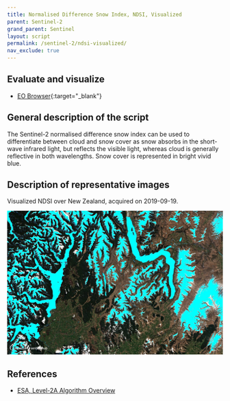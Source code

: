 ```yaml
---
title: Normalised Difference Snow Index, NDSI, Visualized
parent: Sentinel-2
grand_parent: Sentinel
layout: script
permalink: /sentinel-2/ndsi-visualized/
nav_exclude: true
---
```



## Evaluate and visualize

 - [EO Browser](https://sentinelshare.page.link/twxy){:target="_blank"} 

## General description of the script

The Sentinel-2 normalised difference snow index can be used to differentiate between cloud and snow cover as snow absorbs in the short-wave infrared light, but reflects the visible light, whereas cloud is generally reflective in both wavelengths. Snow cover is represented in bright vivid blue.

## Description of representative images

Visualized NDSI over New Zealand, acquired on 2019-09-19. 

![NDSI](fig/fig1.png) 

## References

- [ESA, Level-2A Algorithm Overview](https://sentinels.copernicus.eu/web/sentinel/technical-guides/sentinel-2-msi/level-2a/algorithm-overview)
